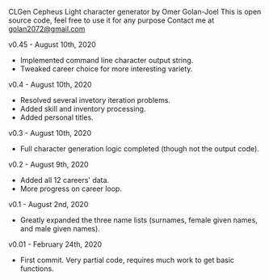 CLGen
Cepheus Light character generator by Omer Golan-Joel
This is open source code, feel free to use it for any purpose
Contact me at golan2072@gmail.com

v0.45 - August 10th, 2020
- Implemented command line character output string.
- Tweaked career choice for more interesting variety.

v0.4 - August 10th, 2020
- Resolved several invetory iteration problems.
- Added skill and inventory processing.
- Added personal titles.

v0.3 - August 10th, 2020
- Full character generation logic completed (though not the output code).

v0.2 - August 9th, 2020
- Added all 12 careers' data.
- More progress on career loop.

v0.1 - August 2nd, 2020
- Greatly expanded the three name lists (surnames, female given names, and male given names).

v0.01 - February 24th, 2020
- First commit. Very partial code, requires much work to get basic functions.
